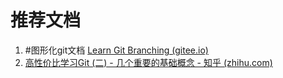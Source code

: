 # 推荐文档
1. #图形化git文档 [Learn Git Branching (gitee.io)](https://oschina.gitee.io/learn-git-branching/)
2. [高性价比学习Git (二) - 几个重要的基础概念 - 知乎 (zhihu.com)](https://zhuanlan.zhihu.com/p/558307576)